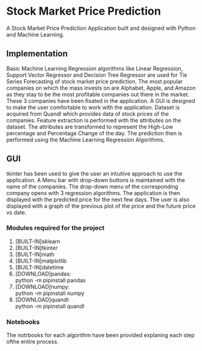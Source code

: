 # Stock Market Price Prediction 
A Stock Market Price Prediction Application built and designed with Python and Machine Learning.

## Implementation
Basic Machine Learning Regression algorithms like Linear Regression, Support Vector Regressor and Decision Tree Regressor are used for Tie Series Forecasting of stock market price prediction. The most popular companies on which the mass invests on are Alphabet, Apple, and Amazon as they stay to be the most profitable companies out there in the market. These 3 companies have been fixated in the application. A GUI is designed to make the user comfortable to work with the application. Dataset is acquired from Quandl which provides data of stock prices of the companies. Feature extraction is performed with the attributes on the dataset. The attributes are transformed to represent the High-Low percentage and Percentage Change of the day. The prediction then is performed using the Machine Learning Regression Algorithms.

## GUI
tkinter has been used to give the user an intuitive approach to use the application. A Menu bar with drop-down buttons is maintained with the name of the companies. The drop-down menu of the corresponding company opens with 3 regression algorithms. The application is then displayed with the predicted price for the next few days. The user is also displayed with a graph of the previous plot of the price and the future price vs date. 

### Modules required for the project
1. [BUILT-IN]sklearn
2. [BUILT-IN]tkinter
3. [BUILT-IN]math
4. [BUILT-IN]matplotlib
5. [BUILT-IN]datetime
6. [DOWNLOAD]pandas:  
  python -m pipinstall pandas
7. [DOWNLOAD]numpy:  
  python -m pipinstall numpy
8. [DOWNLOAD]quandl:  
  python -m pipinstall quandl

### Notebooks
The notrbooks for each algorithm have been provided explaning each step ofthe entire process.

